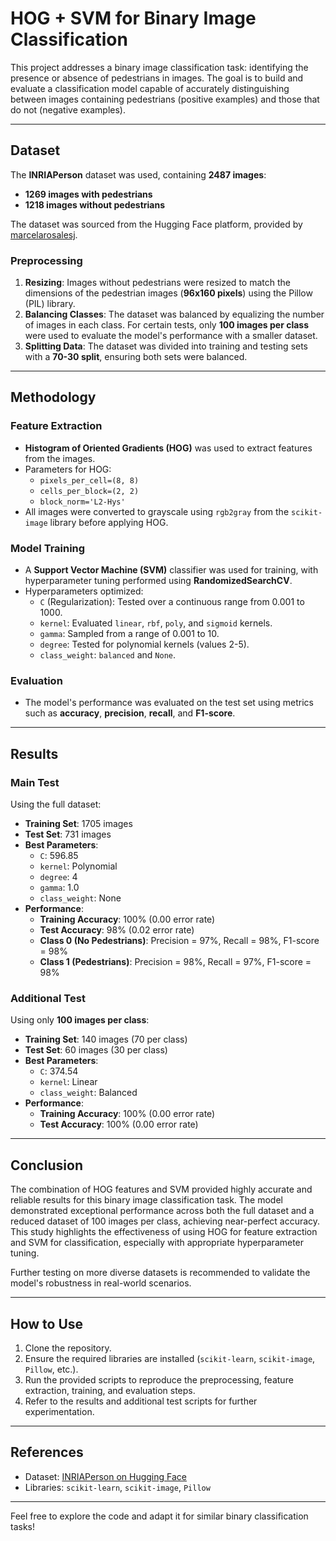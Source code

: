 # HOG + SVM for Binary Image Classification

This project addresses a binary image classification task: identifying the presence or absence of pedestrians in images. The goal is to build and evaluate a classification model capable of accurately distinguishing between images containing pedestrians (positive examples) and those that do not (negative examples).

---

## Dataset

The **INRIAPerson** dataset was used, containing **2487 images**:
- **1269 images with pedestrians**
- **1218 images without pedestrians**

The dataset was sourced from the Hugging Face platform, provided by [marcelarosalesj](https://huggingface.co/datasets/marcelarosalesj/inria-person/tree/main).

### Preprocessing
1. **Resizing**: Images without pedestrians were resized to match the dimensions of the pedestrian images (**96x160 pixels**) using the Pillow (PIL) library.
2. **Balancing Classes**: The dataset was balanced by equalizing the number of images in each class. For certain tests, only **100 images per class** were used to evaluate the model's performance with a smaller dataset.
3. **Splitting Data**: The dataset was divided into training and testing sets with a **70-30 split**, ensuring both sets were balanced.

---

## Methodology

### Feature Extraction
- **Histogram of Oriented Gradients (HOG)** was used to extract features from the images.
- Parameters for HOG:
  - `pixels_per_cell=(8, 8)`
  - `cells_per_block=(2, 2)`
  - `block_norm='L2-Hys'`
- All images were converted to grayscale using `rgb2gray` from the `scikit-image` library before applying HOG.

### Model Training
- A **Support Vector Machine (SVM)** classifier was used for training, with hyperparameter tuning performed using **RandomizedSearchCV**.
- Hyperparameters optimized:
  - `C` (Regularization): Tested over a continuous range from 0.001 to 1000.
  - `kernel`: Evaluated `linear`, `rbf`, `poly`, and `sigmoid` kernels.
  - `gamma`: Sampled from a range of 0.001 to 10.
  - `degree`: Tested for polynomial kernels (values 2-5).
  - `class_weight`: `balanced` and `None`.

### Evaluation
- The model's performance was evaluated on the test set using metrics such as **accuracy**, **precision**, **recall**, and **F1-score**.

---

## Results

### Main Test
Using the full dataset:
- **Training Set**: 1705 images
- **Test Set**: 731 images
- **Best Parameters**: 
  - `C`: 596.85
  - `kernel`: Polynomial
  - `degree`: 4
  - `gamma`: 1.0
  - `class_weight`: None
- **Performance**:
  - **Training Accuracy**: 100% (0.00 error rate)
  - **Test Accuracy**: 98% (0.02 error rate)
  - **Class 0 (No Pedestrians)**: Precision = 97%, Recall = 98%, F1-score = 98%
  - **Class 1 (Pedestrians)**: Precision = 98%, Recall = 97%, F1-score = 98%

### Additional Test
Using only **100 images per class**:
- **Training Set**: 140 images (70 per class)
- **Test Set**: 60 images (30 per class)
- **Best Parameters**:
  - `C`: 374.54
  - `kernel`: Linear
  - `class_weight`: Balanced
- **Performance**:
  - **Training Accuracy**: 100% (0.00 error rate)
  - **Test Accuracy**: 100% (0.00 error rate)

---

## Conclusion

The combination of HOG features and SVM provided highly accurate and reliable results for this binary image classification task. The model demonstrated exceptional performance across both the full dataset and a reduced dataset of 100 images per class, achieving near-perfect accuracy. This study highlights the effectiveness of using HOG for feature extraction and SVM for classification, especially with appropriate hyperparameter tuning.

Further testing on more diverse datasets is recommended to validate the model's robustness in real-world scenarios.

---

## How to Use

1. Clone the repository.
2. Ensure the required libraries are installed (`scikit-learn`, `scikit-image`, `Pillow`, etc.).
3. Run the provided scripts to reproduce the preprocessing, feature extraction, training, and evaluation steps.
4. Refer to the results and additional test scripts for further experimentation.

---

## References

- Dataset: [INRIAPerson on Hugging Face](https://huggingface.co/datasets/marcelarosalesj/inria-person/tree/main)
- Libraries: `scikit-learn`, `scikit-image`, `Pillow`

---

Feel free to explore the code and adapt it for similar binary classification tasks!
